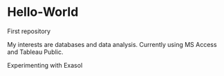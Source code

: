 # Hello-World
First repository


My interests are databases and data analysis.
Currently using MS Access and Tableau Public.

Experimenting with Exasol
